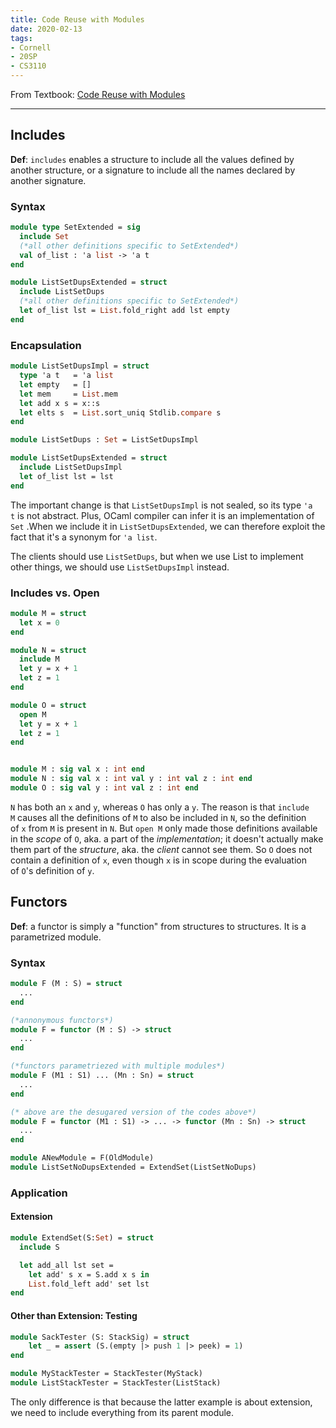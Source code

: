 ```yaml
---
title: Code Reuse with Modules
date: 2020-02-13
tags: 
- Cornell
- 20SP
- CS3110
---
```


From Textbook: [Code Reuse with Modules](https://www.cs.cornell.edu/courses/cs3110/2020sp/textbook/modules/reuse.html)

---

## Includes

**Def**: `includes` enables a structure to include all the values defined by another structure, or a signature to include all the names declared by another signature.

<!--more-->

### Syntax

```ocaml
module type SetExtended = sig
  include Set
  (*all other definitions specific to SetExtended*)
  val of_list : 'a list -> 'a t
end

module ListSetDupsExtended = struct
  include ListSetDups
  (*all other definitions specific to SetExtended*)
  let of_list lst = List.fold_right add lst empty
end
```

### Encapsulation

```ocaml
module ListSetDupsImpl = struct
  type 'a t   = 'a list
  let empty   = []
  let mem     = List.mem
  let add x s = x::s
  let elts s  = List.sort_uniq Stdlib.compare s
end

module ListSetDups : Set = ListSetDupsImpl

module ListSetDupsExtended = struct
  include ListSetDupsImpl
  let of_list lst = lst
end
```

The important change is that `ListSetDupsImpl` is not sealed, so its type `'a t` is not abstract. Plus, OCaml compiler can infer it is an implementation of `Set` .When we include it in `ListSetDupsExtended`, we can therefore exploit the fact that it's a synonym for `'a list`.

The clients should use `ListSetDups`, but when we use List to implement other things, we should use `ListSetDupsImpl` instead. 

### Includes vs. Open

```ocaml
module M = struct
  let x = 0
end

module N = struct
  include M
  let y = x + 1
  let z = 1
end

module O = struct
  open M
  let y = x + 1
  let z = 1
end


module M : sig val x : int end
module N : sig val x : int val y : int val z : int end
module O : sig val y : int val z : int end
```

`N` has both an `x` and `y`, whereas `O` has only a `y`. The reason is that `include M` causes all the definitions of `M` to also be included in `N`, so the definition of `x` from `M` is present in `N`. But `open M` only made those definitions available in the *scope* of `O`, aka. a part of the *implementation*; it doesn't actually make them part of the *structure*, aka. the *client* cannot see them. So `O` does not contain a definition of `x`, even though `x` is in scope during the evaluation of `O`'s definition of `y`.



## Functors

**Def**: a functor is simply a "function" from structures to structures. It is a parametrized module. 

### Syntax

```ocaml
module F (M : S) = struct
  ...
end

(*annonymous functors*)
module F = functor (M : S) -> struct
  ...
end

(*functors parametriezed with multiple modules*)
module F (M1 : S1) ... (Mn : Sn) = struct
  ...
end

(* above are the desugared version of the codes above*)
module F = functor (M1 : S1) -> ... -> functor (Mn : Sn) -> struct
  ...
end
```

```ocaml
module ANewModule = F(OldModule)
module ListSetNoDupsExtended = ExtendSet(ListSetNoDups)
```

### Application


#### Extension

```ocaml
module ExtendSet(S:Set) = struct
  include S

  let add_all lst set =
    let add' s x = S.add x s in
    List.fold_left add' set lst
end
```

#### Other than Extension: Testing

```ocaml
module SackTester (S: StackSig) = struct
	let _ = assert (S.(empty |> push 1 |> peek) = 1)
end

module MyStackTester = StackTester(MyStack)
module ListStackTester = StackTester(ListStack)
```


The only difference is that because the latter example is about extension, we need to include everything from its parent module.
